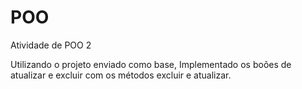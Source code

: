 # POO
Atividade de POO 2

Utilizando o projeto enviado como base, Implementado os boões de atualizar e excluir com os métodos excluir e atualizar.
